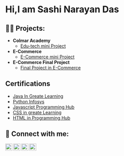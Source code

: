 <h1>Hi,I am Sashi Narayan Das </h1>

<h2>👨‍💻  Projects:</h2>

- <b>Colmar Academy</b>
  - [Edu-tech mini Project](https://github.com/Sashinarayan1998/colmaracdemy)
- <b>E-Commerce</b>
  - [E-Commerce mini Project](https://github.com/Sashinarayan1998/mini-project2) <b><i></b></i>
- <b>E-Commerce Final Project</b>
  - [Final Project in E-Commerce]()

<h2>Certifications </h2>

- [Java In Greate Learning]()
- [Python Infosys]()
- [Javascript Programming Hub]()
- [CSS in greate Learning]()
- [HTML in Programming Hub]()

<h2> 🤳 Connect with me:</h2>

[<img align="left" alt="JoshMadakor | YouTube" width="22px" src="https://cdn.jsdelivr.net/npm/simple-icons@v3/icons/youtube.svg" />][youtube]
[<img align="left" alt="JoshMadakor | Twitter" width="22px" src="https://cdn.jsdelivr.net/npm/simple-icons@v3/icons/twitter.svg" />][twitter]
[<img align="left" alt="JoshMadakor | LinkedIn" width="22px" src="https://cdn.jsdelivr.net/npm/simple-icons@v3/icons/linkedin.svg" />][linkedin]
[<img align="left" alt="JoshMadakor | Instagram" width="22px" src="https://cdn.jsdelivr.net/npm/simple-icons@v3/icons/instagram.svg" />][instagram]

[twitter]: https://twitter.com/joshmadakor
[youtube]: https://www.youtube.com/c/joshmadakor
[instagram]: https://www.instagram.com/joshmadakor/
[linkedin]: https://www.linkedin.com/in/sashi-narayan-das-780176238/

<!--
**joshmadakor1/joshmadakor1** is a ✨ _special_ ✨ repository because its `README.md` (this file) appears on your GitHub profile.

Here are some ideas to get you started:

- 🔭 I’m currently working on ...
- 🌱 I’m currently learning ...
- 👯 I’m looking to collaborate on ...
- 🤔 I’m looking for help with ...
- 💬 Ask me about ...
- 📫 How to reach me: ...
- 😄 Pronouns: ...
- ⚡ Fun fact: ...
-->
